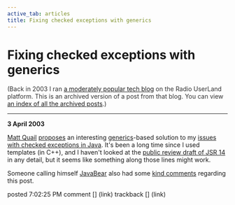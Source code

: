 ```yaml
---
active_tab: articles
title: Fixing checked exceptions with generics
---
```

# Fixing checked exceptions with generics

<div style="color:#333">(Back in 2003 I ran <a href="http://radio.weblogs.com/0122027/">a moderately popular tech blog</a> on the Radio UserLand platform.  This is an archived version of a post from that blog. You can view <a href="/articles/radio-blog/index.html">an index of all the archived posts</a>.)</div><hr>
<b>3 April 2003</b>

[Matt Quail](http://madbean.com/blog/) [proposes](http://madbean.com/blog/15/) an interesting [generics](http://jcp.org/jsr/detail/14.jsp)-based solution to my [issues with checked exceptions in Java](http://radio.weblogs.com/0122027/stories/2003/04/01/JavasCheckedExceptionsWereAMistake.html).
It's been a long time since I used templates (in C++), and I haven't looked at the [public review draft of JSR 14](http://jcp.org/aboutJava/communityprocess/review/jsr014/index.html) in any detail, but it seems like something along those lines might work.

Someone calling himself [JavaBear](http://www.freeroller.net/page/javabear/) also had some [kind comments](http://www.freeroller.net/page/javabear/20030402#exception_handling_taking_back_one) regarding this post.

posted 7:02:25 PM  comment [] (link)  trackback [] (link)
